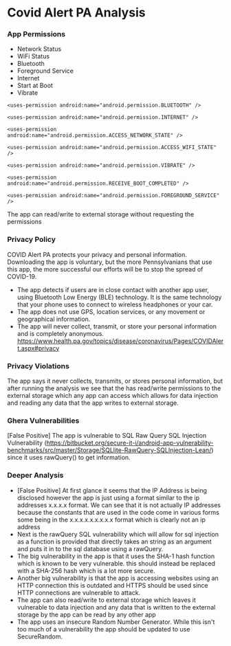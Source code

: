 # Covid Alert PA Analysis
### App Permissions
  - Network Status
  - WiFi Status
  - Bluetooth
  - Foreground Service
  - Internet
  - Start at Boot
  - Vibrate


```
<uses-permission android:name="android.permission.BLUETOOTH" />

<uses-permission android:name="android.permission.INTERNET" />

<uses-permission android:name="android.permission.ACCESS_NETWORK_STATE" />

<uses-permission android:name="android.permission.ACCESS_WIFI_STATE" />

<uses-permission android:name="android.permission.VIBRATE" />

<uses-permission android:name="android.permission.RECEIVE_BOOT_COMPLETED" />

<uses-permission android:name="android.permission.FOREGROUND_SERVICE" />
```

The app can read/write to external storage without requesting the permissions

### Privacy Policy
COVID Alert PA protects your privacy and personal information. Downloading the app is voluntary, but the more Pennsylvanians that use this app, the more successful our efforts will be to stop the spread of COVID-19.
  - The app detects if users are in close contact with another app user, using Bluetooth Low Energy (BLE) technology. It is the same technology that your phone uses to connect to wireless headphones or your car.
  - The app does not use GPS, location services, or any movement or geographical information.
  - The app will never collect, transmit, or store your personal information and is completely anonymous.
https://www.health.pa.gov/topics/disease/coronavirus/Pages/COVIDAlert.aspx#privacy

### Privacy Violations
The app says it never collects, transmits, or stores personal information, but after running the analysis we see that the has read/write permissions to the external storage which any app can access which allows for data injection and reading any data that the app writes to external storage.

### Ghera Vulnerabilities
[False Positive] The app is vulnerable to SQL Raw Query SQL Injection Vulnerability (https://bitbucket.org/secure-it-i/android-app-vulnerability-benchmarks/src/master/Storage/SQLlite-RawQuery-SQLInjection-Lean/) since it uses rawQuery() to get information. 

### Deeper Analysis
- [False Positive] At first glance it seems that the IP Address is being disclosed however the app is just using a format similar to the ip addresses x.x.x.x format. We can see that it is not actually IP addresses because the constants that are used in the code come in various forms some being in the x.x.x.x.x.x.x.x.x format which is clearly not an ip address
- Next is the rawQuery SQL vulnerability which will allow for sql injection as a function is provided that directly takes an string as an argument and puts it in to the sql database using a rawQuery.
- The big vulnerability in the app is that it uses the SHA-1 hash function which is known to be very vulnerable. this should instead be replaced with a SHA-256 hash which is a lot more secure.
- Another big vulnerability is that the app is accessing websites using an HTTP connection this is outdated and HTTPS should be used since HTTP connections are vulnerable to attack.
- The app can also read/write to external storage which leaves it vulnerable to data injection and any data that is written to the external storage by the app can be read by any other app
- The app uses an insecure Random Number Generator. While this isn't too much of a vulnerability the app should be updated to use SecureRandom.
